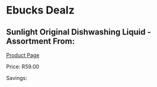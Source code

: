 
# Ebucks Dealz
## Sunlight Original Dishwashing Liquid - Assortment From:
[Product Page](https://www.ebucks.com/web/shop/productSelected.do?prodId=1133380450&catId=908586136)

Price: R59.00

Savings: 


	